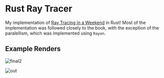 # Rust Ray Tracer

My implementation of [Ray Tracing in a Weekend](https://raytracing.github.io/books/RayTracingInOneWeekend.html) in Rust! Most of the implementation was followed closely to the book, with the exception of the paralellism, which was implemented using `Rayon`. 

## Example Renders
![final2](https://github.com/he-andy/ray-tracer/assets/42684804/8a0c8f48-0cd7-4afc-9e21-63379c131bea)

![out](https://github.com/he-andy/ray-tracer/assets/42684804/506497c0-f852-4030-b2bb-aced25ad523f)
